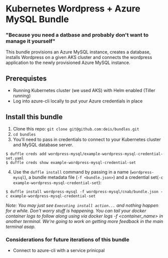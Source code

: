 # Kubernetes Wordpress + Azure MySQL Bundle
### "Because you need a datbase and probably don't want to manage it yourself"

This bundle provisions an Azure MySQL instance, creates a database, installs Wordpress on a given AKS cluster and connects the wordpress application to the newly provisioned Azure MySQL instance.

## Prerequistes
- Running Kubernetes cluster (we used AKS) with Helm enabled (Tiller running)
- Log into azure-cli locally to put your Azure credentials in place

## Install this bundle
1. Clone this repo: `git clone git@github.com:deis/bundles.git`
2. `cd bundles`
3. You'll need to pass in credentials to connect to your Kubernetes cluster and MySQL database server.
```console
$ duffle creds add wordpress-mysql/example-wordpress-mysql-credential-set.yaml
$ duffle creds show example-wordpress-mysql-credential-set
```
4. Use the `duffle install` command by passing in a name (`wordpress-mysql`), a bundle metadata file (`-f <bundle.json>`) and a credential set(`-c example-wordpress-mysql-credential-set`):
```console
$ duffle install wordpress-mysql -f wordpress-mysql/cnab/bundle.json -c example-wordpress-mysql-credential-set
```

_Note: You may just see `Executing install action...` and nothing happen for a while. Don't worry stuff is happening. You can tail your docker container logs to follow along using via docker logs -f <container_name> in another terminal. We're going to work on getting more feedback in the main terminal asap._

### Considerations for future iterations of this bundle
- Connect to azure-cli with a service prinicpal
